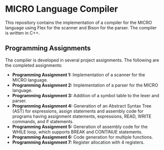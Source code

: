 # MICRO Language Compiler

This repository contains the implementation of a compiler for the MICRO language using Flex for the scanner and Bison for the parser. The compiler is written in C++.

## Programming Assignments

The compiler is developed in several project assignments. The following are the completed assignments:

- **Programming Assignment 1:** Implementation of a scanner for the MICRO language.
- **Programming Assignment 2:** Implementation of a parser for the MICRO language.
- **Programming Assignment 3:** Addition of a symbol table to the lexer and parser.
- **Programming Assignment 4:** Generation of an Abstract Syntax Tree (AST) for expressions, assign statements and assembly code for programs having assignment statements, expressions, READ, WRITE commands, and if statements.
- **Programming Assignment 5:** Generation of assembly code for the WHILE loop, which supports BREAK and CONTINUE statements.
- **Programming Assignment 6:** Code generation for multiple functions.
- **Programming Assignment 7:** Register allocation with 4 registers.
